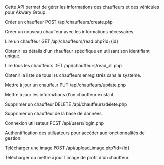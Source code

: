 Cette API permet de gérer les informations des chauffeurs et des véhicules pour Akwary Group.

Créer un chauffeur
POST /api/chauffeurs/create.php

Créer un nouveau chauffeur avec les informations nécessaires.

Lire un chauffeur
GET /api/chauffeurs/read.php?id={id}

Obtenir les détails d'un chauffeur spécifique en utilisant son identifiant unique.

Lire tous les chauffeurs
GET /api/chauffeurs/read_all.php

Obtenir la liste de tous les chauffeurs enregistrés dans le système.

Mettre à jour un chauffeur
PUT /api/chauffeurs/update.php

Mettre à jour les informations d'un chauffeur existant.

Supprimer un chauffeur
DELETE /api/chauffeurs/delete.php

Supprimer un chauffeur de la base de données.

Connexion utilisateur
POST /api/users/login.php

Authentification des utilisateurs pour accéder aux fonctionnalités de gestion.

Télécharger une image
POST /api/upload_image.php?id={id}

Télécharger ou mettre à jour l'image de profil d'un chauffeur.
